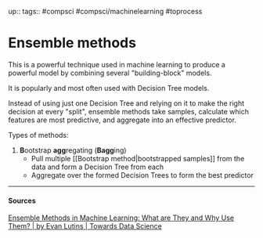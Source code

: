 up:: 
tags:: #compsci #compsci/machinelearning #toprocess 

# Ensemble methods

This is a powerful technique used in machine learning to produce a powerful model by combining several "building-block" models.

It is popularly and most often used with Decision Tree models.

Instead of using just one Decision Tree and relying on it to make the right decision at every "split", ensemble methods take samples, calculate which features are most predictive, and aggregate into an effective predictor.

Types of methods:
1. **B**ootstrap **agg**regating (**Bagg**ing)
	- Pull multiple [[Bootstrap method|bootstrapped samples]] from the data and form a Decision Tree from each
	- Aggregate over the formed Decision Trees to form the best predictor

---
#### Sources
[Ensemble Methods in Machine Learning: What are They and Why Use Them? | by Evan Lutins | Towards Data Science](https://towardsdatascience.com/ensemble-methods-in-machine-learning-what-are-they-and-why-use-them-68ec3f9fef5f)